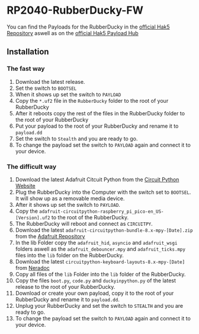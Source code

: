 # RP2040-RubberDucky-FW

You can find the Payloads for the RubberDucky in the [official Hak5 Repository](https://github.com/hak5/usbrubberducky-payloads) aswell as on the [official Hak5 Payload Hub](https://hak5.org/blogs/payloads/tagged/usb-rubber-ducky)

## Installation

### The fast way

1. Download the latest release.
2. Set the switch to `BOOTSEL`
3. When it shows up set the switch to `PAYLOAD`
4. Copy the `*.uf2` file in the `RubberDucky` folder to the root of your RubberDucky
5. After it reboots copy the rest of the files in the RubberDucky folder to the root of your RubberDucky
6. Put your payload to the root of your RubberDucky and rename it to `payload.dd`
7. Set the switch to `Stealth` and you are ready to go.
8. To change the payload set the switch to `PAYLOAD` again and connect it to your device.

### The difficult way

1. Download the latest Adafruit Citcuit Python from the [Circuit Python Website](https://circuitpython.org/board/raspberry_pi_pico/)
2. Plug the RubberDucky into the Computer with the switch set to `BOOTSEL`. It will show up as a removable media device.
3. After it shows up set the switch to `PAYLOAD`.
4. Copy the `adafruit-circuitpython-raspberry_pi_pico-en_US-[Version].uf2` to the root of the RubberDucky.
5. The RubberDucky will reboot and connect as `CIRCUITPY`.
6. Download the latest `adafruit-circuitpython-bundle-8.x-mpy-[Date].zip` from the [Adafruit Repository](https://github.com/adafruit/Adafruit_CircuitPython_Bundle/releases)
7. In the lib Folder copy the `adafruit_hid`, `asyncio` and `adafruit_wsgi` folders aswell as the `adafruit_debouncer.mpy` and `adafruit_ticks.mpy` files into the `lib` folder on the RubberDucky.
8. Download the latest `circuitpython-keyboard-layouts-8.x-mpy-[Date]` from [Neradoc](https://github.com/Neradoc/Circuitpython_Keyboard_Layouts/releases)
9. Copy all files of the `lib` Folder into the `lib` folder of the RubberDucky.
10. Copy the files `boot.py`, `code.py` and `duckyinpython.py` of the latest release to the root of your RubberDucky.
11. Download or create your own payload, copy it to the root of your RubberDucky and rename it to `payload.dd`.
12. Unplug your RubberDucky and set the switch to `STEALTH` and you are ready to go.
13. To change the payload set the switch to `PAYLOAD` again and connect it to your device.
